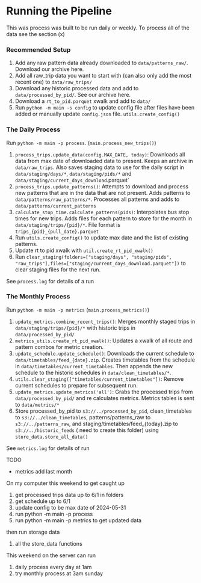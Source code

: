 # Running the Pipeline

This was process was built to be run daily or weekly. To process all of the data see the section (x)

### Recommended Setup
1. Add any raw pattern data already downloaded to `data/patterns_raw/`. Download our archive here.
1. Add all raw_trip data you want to start with (can also only add the most recent one) to `data/raw_trips/`
1. Download any historic processed data and add to `data/processed_by_pid/`. See our archive here.
1. Download a `rt_to_pid.parquet` xwalk and add to `data/`
1. Run `python -m main -s config` to update config file after files have been added or manually update `config.json` file. `utils.create_config()`


### The Daily Process
Run `python -m main -p process`. (`main.process_new_trips()`)

1. `process_trips.update_data(config.MAX_DATE, today)`: Downloads all data from max date of downloaded data to present. Keeps an archive in `data/raw_trips`. Also saves staging data to use for the daily script in `data/staging/days/*`, `data/staging/pids/*` and `data/staging/current_days_download`.parquet`
1. `process_trips.update_patterns()`: Attempts to download and process new patterns that are in the data that are not present. Adds patterns to `data/patterns/raw_patterns/*`. Processes all patterns and adds to `data/patterns/current_patterns`
1. `calculate_stop_time.calculate_patterns(pids)`: Interpolates bus stop times for new trips. Adds files for each pattern to store for the month in `data/staging/trips/{pid}/*`. File format is `trips_{pid}_{pull_date}.parquet`
1. Run `utils.create_config()` to update max date and the list of existing patterns.
1. Update rt to pid xwalk with `util.create_rt_pid_xwalk()`
1. Run `clear_staging(folders=["staging/days", "staging/pids", "raw_trips"],files=["staging/current_days_download.parquet"])` to clear staging files for the next run.


See `process.log` for details of a run

### The Monthly Process

Run `python -m main -p metrics` (`main.process_metrics()`)

1. `update_metrics.combine_recent_trips()`: Merges monthly staged trips in `data/staging/trips/{pid}/*` with historic trips in `data/processed_by_pid/`
1. `metrics_utils.create_rt_pid_xwalk()`: Updates a xwalk of all route and pattern combos for metric creation.
1. `update_schedule.update_schedule()`: Downloads the current schedule to `data/timetables/feed_{date}.zip`. Creates timetables from the schedule in `data/timetables/current_timetables`. Then appends the new schedule to the historic schedules in `data/clean_timetables/*`.
1. `utils.clear_staging(["timetables/current_timetables"])`: Remove current schedules to prepare for subsequent run. 
1. `update_metrics.update_metrics('all')`: Grabs the processed trips from `data/processed_by_pid/` and re calculates metrics. Metrics tables is sent to  `data/metrics/*`
1. Store processed_by_pid to `s3://../processed_by_pid`, clean_timetables to `s3://../clean_timetables`, patterns/patterns_raw to `s3://../patterns_raw`, and staging/timetables/feed_{today}.zip to `s3://../historic_feeds` ( need to create this folder) using `store_data.store_all_data()`

See `metrics.log` for details of run


TODO
* metrics add last month


On my computer this weekend to get caught up

1. get processed trips data up to 6/1 in folders
1. get schedule up to 6/1
1. update config to be max date of 2024-05-31
1. run python -m main -p process 
1. run python -m main -p metrics to get updated data

then run storage data
1. all the store_data functions




This weekend on the server can run
1. daily process every day at 1am
1. try monthly process at 3am sunday 

